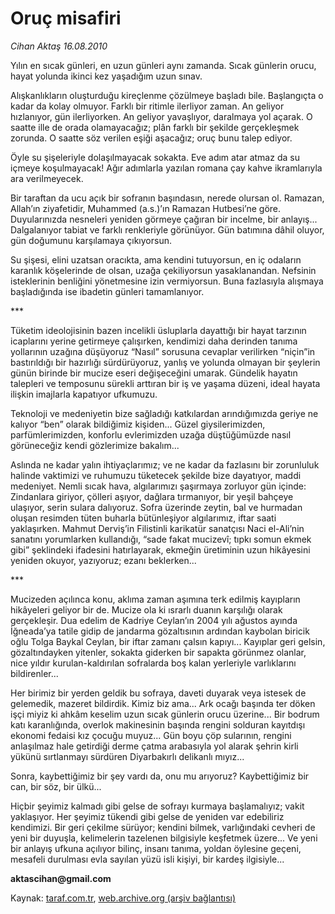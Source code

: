# Oruç misafiri

*Cihan Aktaş 16.08.2010*

<div class="yazi"><p>Yılın en sıcak günleri, en uzun günleri aynı zamanda. Sıcak günlerin orucu, hayat yolunda ikinci kez yaşadığım uzun sınav.</p>
<p>Alışkanlıkların oluşturduğu kireçlenme çözülmeye başladı bile. Başlangıçta o kadar da kolay olmuyor. Farklı bir ritimle ilerliyor zaman. An geliyor hızlanıyor, gün ilerliyorken. An geliyor yavaşlıyor, daralmaya yol açarak. O saatte ille de orada olamayacağız; plân farklı bir şekilde gerçekleşmek zorunda. O saatte söz verilen eşiği aşacağız; oruç bunu talep ediyor.</p>
<p>Öyle su şişeleriyle dolaşılmayacak sokakta. Eve adım atar atmaz da su içmeye koşulmayacak! Ağır adımlarla yazılan romana çay kahve ikramlarıyla ara verilmeyecek. </p>
<p>Bir taraftan da ucu açık bir sofranın başındasın, nerede olursan ol. Ramazan, Allah’ın ziyafetidir, Muhammed (a.s.)’ın Ramazan Hutbesi’ne göre. Duyularınızda nesneleri yeniden görmeye çağıran bir incelme, bir anlayış... Dalgalanıyor tabiat ve farklı renkleriyle görünüyor. Gün batımına dâhil oluyor, gün doğumunu karşılamaya çıkıyorsun.</p>
<p>Su şişesi, elini uzatsan oracıkta, ama kendini tutuyorsun, en iç odaların karanlık köşelerinde de olsan, uzağa çekiliyorsun yasaklanandan. Nefsinin isteklerinin benliğini yönetmesine izin vermiyorsun. Buna fazlasıyla alışmaya başladığında ise ibadetin günleri tamamlanıyor. </p>
<p>***</p>
<p>Tüketim ideolojisinin bazen incelikli üsluplarla dayattığı bir hayat tarzının icaplarını yerine getirmeye çalışırken, kendimizi daha derinden tanıma yollarının uzağına düşüyoruz “Nasıl” sorusuna cevaplar verilirken “niçin”in bastırıldığı bir hazırlığı sürdürüyoruz, yanlış ve yolunda olmayan bir şeylerin günün birinde bir mucize eseri değişeceğini umarak. Gündelik hayatın talepleri ve temposunu sürekli arttıran bir iş ve yaşama düzeni, ideal hayata ilişkin imajlarla kapatıyor ufkumuzu.</p>
<p>Teknoloji ve medeniyetin bize sağladığı katkılardan arındığımızda geriye ne kalıyor “ben” olarak bildiğimiz kişiden... Güzel giysilerimizden, parfümlerimizden, konforlu evlerimizden uzağa düştüğümüzde nasıl görüneceğiz kendi gözlerimize bakalım...</p>
<p>Aslında ne kadar yalın ihtiyaçlarımız; ve ne kadar da fazlasını bir zorunluluk halinde vaktimizi ve ruhumuzu tüketecek şekilde bize dayatıyor, maddi medeniyet. Nemli sıcak hava, algılarımızı şaşırmaya zorluyor gün içinde: Zindanlara giriyor, çölleri aşıyor, dağlara tırmanıyor, bir yeşil bahçeye ulaşıyor, serin sulara dalıyoruz. Sofra üzerinde zeytin, bal ve hurmadan oluşan resimden tüten buharla bütünleşiyor algılarımız, iftar saati yaklaşırken. Mahmut Derviş’in Filistinli karikatür sanatçısı Naci el-Ali’nin sanatını yorumlarken kullandığı, “sade fakat mucizevî; tıpkı somun ekmek gibi” şeklindeki ifadesini hatırlayarak, ekmeğin üretiminin uzun hikâyesini yeniden okuyor, yazıyoruz; ezanı beklerken...</p>
<p>***</p>
<p>Mucizeden açılınca konu, aklıma zaman aşımına terk edilmiş kayıpların hikâyeleri geliyor bir de. Mucize ola ki ısrarlı duanın karşılığı olarak gerçekleşir. Dua edelim de Kadriye Ceylan’ın 2004 yılı ağustos ayında İğneada’ya tatile gidip de jandarma gözaltısının ardından kaybolan biricik oğlu Tolga Baykal Ceylan, bir iftar zamanı çalsın kapıyı... Kayıplar geri gelsin, gözaltındayken yitenler, sokakta giderken bir sapakta görünmez olanlar, nice yıldır kurulan-kaldırılan sofralarda boş kalan yerleriyle varlıklarını bildirenler...</p>
<p>Her birimiz bir yerden geldik bu sofraya, daveti duyarak veya istesek de gelemedik, mazeret bildirdik. Kimiz biz ama... Ark ocağı başında ter döken işçi miyiz ki ahkâm keselim uzun sıcak günlerin orucu üzerine... Bir bodrum katı karanlığında, overlok makinesinin başında rengini solduran kayıtdışı ekonomi fedaisi kız çocuğu muyuz... Gün boyu çöp sularının, rengini anlaşılmaz hale getirdiği derme çatma arabasıyla yol alarak şehrin kirli yükünü sırtlanmayı sürdüren Diyarbakırlı delikanlı mıyız... </p>
<p>Sonra, kaybettiğimiz bir şey vardı da, onu mu arıyoruz? Kaybettiğimiz bir can, bir söz, bir ülkü... </p>
<p>Hiçbir şeyimiz kalmadı gibi gelse de sofrayı kurmaya başlamalıyız; vakit yaklaşıyor. Her şeyimiz tükendi gibi gelse de yeniden var edebiliriz kendimizi. Bir geri çekilme sürüyor; kendini bilmek, varlığındaki cevheri de yeni bir duyuşla, kelimelerin tazelenen bilgisiyle keşfetmek üzere... Ve yeni bir anlayış ufkuna açılıyor bilinç, insanı tanıma, yoldan öylesine geçeni, mesafeli durulması evla sayılan yüzü isli kişiyi, bir kardeş ilgisiyle...</p>
<p><b>aktascihan@gmail.com</b></p></div>

Kaynak: [taraf.com.tr](http://www.taraf.com.tr:80/cihan-aktas/makale-oruc-misafiri.htm), [web.archive.org (arşiv bağlantısı)](http://web.archive.org/web/20100817163148/http://www.taraf.com.tr:80/cihan-aktas/makale-oruc-misafiri.htm)

